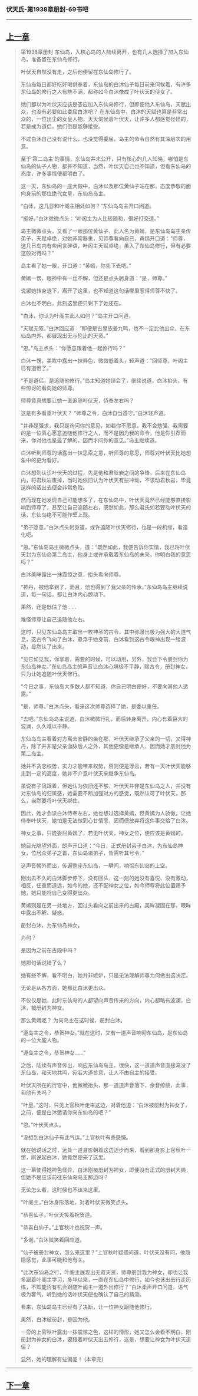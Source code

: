 ### 伏天氏-第1938章册封-69书吧

--------
[上一章](./a252ccee37dc44f24ef2b9949457d6e4.md)
--------


>
>
>
>第1938章册封
>东仙岛，入核心岛的人陆续离开，也有几人选择了加入东仙岛，准备留在东仙岛修行。
>
>叶伏天自然没有走，之后他便留在东仙岛修行了。
>
>东仙岛每日都好吃好喝供奉着，东仙岛的白沐仙子每日前来伺候着，有许多东仙岛的修行之人有些不满，都称如今白沐像成了叶伏天的侍女了。
>
>她们都以为叶伏天应该是答应加入东仙岛修行，但即便他入东仙岛，天赋出众，也没有必要如此委屈白沐吧？
>在东仙岛中，白沐的天赋也算是非常出众的，一位出尘的女皇人物，天天伺候着叶伏天，让许多人都感觉怪怪的，若是成为道侣，她们倒是能够接受。
>
>不过白沐自己没有说什么，也没觉得委屈，岛主的命令自然有其深层次的用意。
>
>至于‘第二岛主’的事情，东仙岛并未公开，只有核心的几人知晓，哪怕是东仙岛的仙子人物，都并不知道，当然，叶伏天自己也不知道，但看东仙岛的态度，许多事情便都明白了。
>
>这一天，东仙岛的一座大殿中，白沐以及那位黄仙子站在那，态度恭敬的面向身前的那位绝代女皇，东仙岛岛主。
>
>“白沐，这几日和叶阁主相处如何？”东仙岛岛主开口问道。
>
>“挺好。”白沐微微点头：“叶阁主为人比较随和，很好打交道。”
>
>岛主微微点头，又看了一眼那位黄仙子，此人名为黄嫣，是东仙岛岛主亲传弟子，天赋卓绝，对她非常器重，见师尊看向自己，黄嫣开口道：“师尊，这几日岛内有些闲言碎语，叶阁主天赋卓绝，虽入了东仙岛修行，但有必要这般对待吗？”
>
>岛主看了她一眼，开口道：“黄嫣，你先下去吧。”
>
>黄嫣一愣，眼神中有一丝不解，但还是点头躬身道：“是，师尊。”
>
>说罢她转身退下，离开了这里，也不知道这句话哪里惹得师尊不快了。
>
>白沐也不明白，此刻这里便只剩下了她还在。
>
>“白沐，你认为叶阁主此人如何？”岛主开口问道。
>
>“天赋无双。”白沐回应道：“即便是古皇族姜九鸣，也不一定比他出众，在东仙岛内外，都展现出无与伦比的天资。”
>
>“恩。”岛主点头：“你愿意跟着他一起修行吗？”
>
>白沐一愣，美眸中露出一抹异色，微微低着头，轻声道：“回师尊，叶阁主已有道侣了。”
>
>“不是道侣，是追随他修行。”岛主知道她误会了，继续说道，白沐抬头，有些惊讶的看向她的师尊。
>
>师尊竟真想要让她一直追随叶伏天，侍奉左右吗？
>
>这是有多看重叶伏天？
>“师尊之令，白沐自当遵守。”白沐轻声道。
>
>“并非是强求，我只是询问你的意见，如若你不愿意，我不会勉强，我需要的是一位真心愿意追随他修行之人，而不是因为我的命令，他是你引荐而来，你对他也是最了解的，因而才问你的意见。”岛主继续道。
>
>白沐听到师尊的话露出一抹思索之意，听师尊的意思，师尊对叶伏天比她想象中的更为看好。
>
>白沐想到认识叶伏天的过程，先是他和君秋岩之间的争锋，后来在东仙岛内，将君秋岩废掉，当时她依旧认为叶伏天有些冲动，不该动君秋岩，毕竟这样的话出去便会非常危险。
>
>然而现在她发现自己可能想多了，在东仙岛中，叶伏天竟然已经能够直接影响到师尊了，甚至让自己追随左右，既然如此，那么君氏如若要动叶伏天的话，东仙岛绝不可能作壁上观。
>
>“弟子愿意。”白沐点头躬身道，或许追随叶伏天修行，也是一段机缘，看造化吧。
>
>“恩。”东仙岛岛主微微点头，道：“既然如此，我便告诉你实情，我已将叶伏天封为东仙岛第二岛主，他身上或许承载着东仙岛的未来，你明白我的意思吗？”
>
>白沐美眸露出一抹震惊之意，抬头看向师尊。
>
>“神丹，被他拿到了，而且，他也得到了我父亲的传承。”东仙岛岛主继续说道，每一句话，都让白沐内心颤动下。
>
>果然，还是低估了他……
>
>难怪师尊让自己追随他左右。
>
>这时，只见东仙岛岛主取出一枚神圣的古令，其中弥漫出极为强大的大道气息，这古令飞向了白沐，悬浮于她身前，白沐看到这古令眼神出现一缕波动，显然认了出来。
>
>“见它如见我，你拿着，需要的时候，可以动用，另外，我会下令册封你为东仙岛神女。”东仙岛岛主的声音让白沐心境极不平静，赐古令，册封神女，只为让她追随叶伏天修行。
>
>“今日之事，东仙岛大多数人都不知道，你自己明白便好，不要向其他人透露。”
>
>“是，师尊。”白沐点头，看来这次师尊选择了她，是委以重任。
>
>“去吧。”东仙岛岛主说道，白沐微微行礼，而后转身离开，内心有着巨大的波澜，久久难以平静。
>
>东仙岛岛主看着对方离去安静的坐在那，叶伏天继承了父亲的一切，又得神丹，除了并非是父亲血脉后人之外，其他更像是继承人，因而她才册封他为第二岛主。
>
>她并不贪恋权势，实力才能带来权势，否则便是浮云，若有一天叶伏天能够走到一定的高度，她并不介意叶伏天来继承东仙岛。
>
>虽说有子凤跟着，但她认为依旧还不够，叶伏天并非是东仙岛之人，并没有对东仙岛的归属感，她需要不断加强对方的感觉，既然认可了叶伏天，那么，当然要将叶伏天绑住。
>
>因此，她才会派白沐侍奉左右，她也想过选择黄嫣，但黄嫣为人骄傲，让她侍奉叶伏天，她怕是无法做到心甘情愿，因而便放弃将这件事交给了白沐。
>
>神女之事，只能委屈黄嫣了，若无叶伏天，神女之位，便应该是黄嫣的。
>
>她目光眺望外面，朗声开口道：“今日，正式册封弟子白沐，为东仙岛神女，位居众弟子之首，东仙岛诸弟子，皆需听其号令。”
>
>这声音朝外而出，传遍整座东仙岛，一瞬间，响彻东仙岛的上空。
>
>刚出去不久的白沐脚步停下，没有回头，这一刻的她没有喜悦、没有激动，相反，任重而道远，如今的她，还不配神女之位，如今师尊将此位置赐予她，她只能将自己变得更出众。
>
>黄嫣则是在另一处地方，回过头看向之前出来的古殿，美眸凝固在那，眼眸中露出不解、疑惑。
>
>册封白沐，为东仙岛神女。
>
>为何？
>
>是因为之前在古殿中吗？
>
>她那句话说错了么？
>
>她有些不解，看不明白，她并非嫉妒，只是无法理解师尊为何做出这决定。
>
>无论是从各方面，她都比白沐更出众。
>
>不仅仅是她，此时东仙岛的人都望向声音传来的方向，内心都略有波澜，白沐，被册封为神女。
>
>那么黄嫣呢？
>为何岛主在这时候，册封白沐。
>
>“遵岛主之令，恭贺神女。”就在这时，又有一道声音响彻东仙岛，是东仙岛的一位大能人物。
>
>“遵岛主之令，恭贺神女……”
>
>之后，陆续有声音传出，响应东仙岛岛主，很快，这一道道声音直接淹没了东仙岛，和天地共鸣，宛若大道旨意，让人不由自主的接受。
>
>叶伏天所在的行宫中，他微微抬头，那一道道声音落下，余音缭绕，此事，和他有关吗？
>
>“叶皇。”这时，只见上官秋叶走来这边，对着他道：“白沐被册封为神女了，之前，便是白沐邀请你来东仙岛的吧？”
>
>“恩。”叶伏天点头。
>
>“没想到白沐仙子有此气运。”上官秋叶有些感慨。
>
>就在她说话之时，远处一道身影朝着这边迈步而来，看到那身影上官秋叶一愣，刚说起白沐，她竟然便来了这里。
>
>这一幕使得她神色怪异，白沐刚被册封为神女，即便没有正式的册封大典，但她不是应该前往东仙岛岛主那边吗？
>
>无论怎么看，这时候也不该来这里。
>
>“叶阁主。”白沐身形落地，对着叶伏天微笑点头。
>
>“恭喜仙子。”叶伏天笑着祝贺道。
>
>“恭喜白仙子。”上官秋叶也祝贺一声。
>
>“多谢。”白沐微笑着回应道。
>
>“仙子被册封神女，怎么来这里？”上官秋叶疑惑问道，叶伏天没有问，他隐隐感觉，此事可能和他有关。
>
>“此次东仙岛之行，叶阁主展现出无双天资，师尊册封我为神女，却也让我多跟着叶阁主学习，多年以来，一直在东仙岛中修行，如今也该出去行走历练，不知能否有机会跟随叶阁主一道外出修行？”白沐柔声开口问道，语气极为客气，听到她的话叶伏天便也确认了自己的猜测。
>
>看来，东仙岛岛主已经有了决断，让一位神女跟随他修行。
>
>果然，白沐被册封，是因为他。
>
>一旁的上官秋叶露出一抹震惊之色，这样的情形，她又怎么会看不明白，刚册封为神女的白沐，要跟着叶伏天出去修行，这是，想要让神女为叶伏天道侣？
>
>显然，她的理解有些偏差！
>(本章完)
>
>

--------
[下一章](./7dc37d60422f9f18c4d450f96b823c7c.md)
--------
